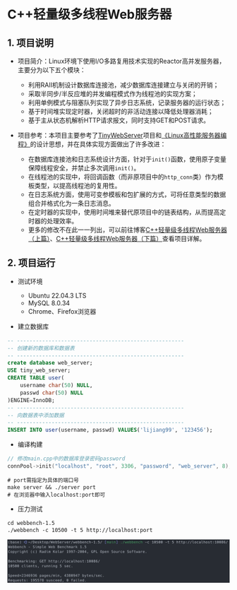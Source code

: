 # C++轻量级多线程Web服务器

## 1. 项目说明

+ 项目简介：Linux环境下使用I/O多路复用技术实现的Reactor高并发服务器，主要分为以下五个模块：
    + 利用RAII机制设计数据库连接池，减少数据库连接建立与关闭的开销；
    + 采取半同步/半反应堆的并发编程模式作为线程池的实现方案；
    + 利用单例模式与阻塞队列实现了异步日志系统，记录服务器的运行状态；
    + 基于时间堆实现定时器，关闭超时的非活动连接以降低处理器消耗；
    + 基于主从状态机解析HTTP请求报文，同时支持GET和POST请求。

+ 项目参考：本项目主要参考了[TinyWebServer](https://github.com/qinguoyi/TinyWebServer/tree/raw_version)项目和[《Linux高性能服务器编程》](https://dark-wind.github.io/books/Linux%E9%AB%98%E6%80%A7%E8%83%BD%E6%9C%8D%E5%8A%A1%E5%99%A8%E7%BC%96%E7%A8%8B.pdf)的设计思想，并在具体实现方面做出了许多改进：
    + 在数据库连接池和日志系统设计方面，针对于```init()```函数，使用原子变量保障线程安全，并禁止多次调用```init()```。
    + 在线程池的实现中，将回调函数（而非原项目中的```http_conn```类）作为模板类型，以提高线程池的复用性。
    + 在日志系统方面，使用可变参模板和包扩展的方式，可将任意类型的数据组合并格式化为一条日志消息。
    + 在定时器的实现中，使用时间堆来替代原项目中的链表结构，从而提高定时器的处理效率。
    + 更多的修改不在此一一列出，可以前往博客[C++轻量级多线程Web服务器（上篇）](https://lijiang99.github.io/2023/07/27/Project/WebServer1/)、[C++轻量级多线程Web服务器（下篇）](https://lijiang99.github.io/2023/08/01/Project/WebServer2/)查看项目详解。

## 2. 项目运行
+ 测试环境
    + Ubuntu 22.04.3 LTS
    + MySQL 8.0.34
    + Chrome、Firefox浏览器
    
+ 建立数据库
    
```sql
-- -----------------------------------------------------
-- 创建新的数据库和数据表
-- -----------------------------------------------------
create database web_server;
USE tiny_web_server;
CREATE TABLE user(
    username char(50) NULL,
    passwd char(50) NULL
)ENGINE=InnoDB;
-- -----------------------------------------------------
-- 向数据表中添加数据
-- -----------------------------------------------------
INSERT INTO user(username, passwd) VALUES('lijiang99', '123456');
```
    
+ 编译构建
    
```cpp
// 修改main.cpp中的数据库登录密码password
connPool->init("localhost", "root", 3306, "password", "web_server", 8);
```
    
```shell
# port需指定为具体的端口号
make server && ./server port
# 在浏览器中输入localhost:port即可
```
    
+ 压力测试
    
```shell
cd webbench-1.5
./webbench -c 10500 -t 5 http://localhost:port
```
    
![压测结果](./root/pressure.png)
